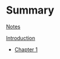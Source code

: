 # Summary

[Notes](./__notes.md)

[Introduction](./_introduction.md)

- [Chapter 1](./chapter_1.md)
